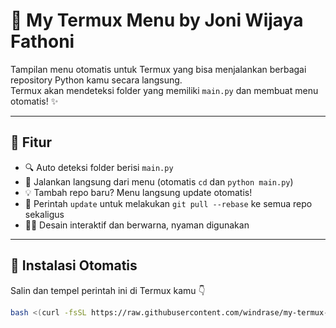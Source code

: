 # 🌟 My Termux Menu by Joni Wijaya Fathoni

Tampilan menu otomatis untuk Termux yang bisa menjalankan berbagai repository Python kamu secara langsung.  
Termux akan mendeteksi folder yang memiliki `main.py` dan membuat menu otomatis! ✨

---

## 🚀 Fitur
- 🔍 Auto deteksi folder berisi `main.py`
- 📂 Jalankan langsung dari menu (otomatis `cd` dan `python main.py`)
- 💡 Tambah repo baru? Menu langsung update otomatis!
- 🔄 Perintah `update` untuk melakukan `git pull --rebase` ke semua repo sekaligus
- 🧑‍💻 Desain interaktif dan berwarna, nyaman digunakan

---

## 🧰 Instalasi Otomatis

Salin dan tempel perintah ini di Termux kamu 👇

```bash
bash <(curl -fsSL https://raw.githubusercontent.com/windrase/my-termux-menu/main/install.sh)
